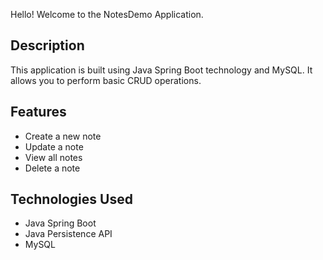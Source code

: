 Hello! Welcome to the NotesDemo Application.

## Description
This application is built using Java Spring Boot technology and MySQL. It allows you to perform basic CRUD operations.

## Features
- Create a new note
- Update a note
- View all notes
- Delete a note

## Technologies Used
- Java Spring Boot
- Java Persistence API
- MySQL
